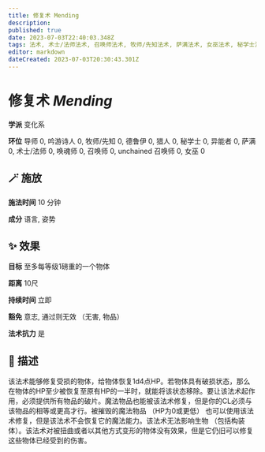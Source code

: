 ```yaml
---
title: 修复术 Mending
description: 
published: true
date: 2023-07-03T22:40:03.348Z
tags: 法术, 术士/法师法术, 召唤师法术, 牧师/先知法术, 萨满法术, 女巫法术, 秘学士法术, 猎人法术, unchained 召唤师法术, 吟游诗人法术, 德鲁伊法术, 变化系, 异能者法术, 唤魂师法术, 戏法/祷念, 导师法术
editor: markdown
dateCreated: 2023-07-03T20:30:43.301Z
---
```


# **修复术** *Mending*

**学派** 变化系 

**环位** 导师 0, 吟游诗人 0, 牧师/先知 0, 德鲁伊 0, 猎人 0, 秘学士 0, 异能者 0, 萨满 0, 术士/法师 0, 唤魂师 0, 召唤师 0, unchained 召唤师 0, 女巫 0

## 🪄 施放

**施法时间** 10 分钟

**成分** 语言, 姿势

## ✨ 效果 

**目标** 至多每等级1磅重的一个物体 

**距离** 10尺  

**持续时间** 立即 

**豁免** 意志, 通过则无效 （无害, 物品）

**法术抗力** 是

## 📖 描述

该法术能够修复受损的物体，给物体恢复1d4点HP。若物体具有破损状态，那么在物体的HP至少被恢复至原有HP的一半时，就能将该状态移除。要让该法术起作用，必须提供所有物品的破片。魔法物品也能被该法术修复，但是你的CL必须与该物品的相等或更高才行。被摧毁的魔法物品 （HP为0或更低） 也可以使用该法术修复，但是该法术不会恢复它的魔法能力。该法术无法影响生物 （包括构装体）。该法术对被扭曲或者以其他方式变形的物体没有效果，但是它仍旧可以修复这些物体已经受到的伤害。
    